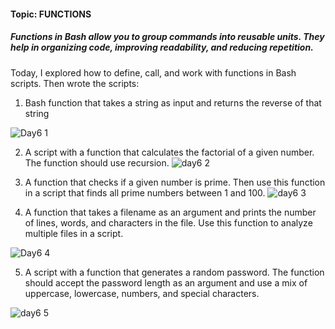 #### Topic: FUNCTIONS

##### Functions in Bash allow you to group commands into reusable units. They help in organizing code, improving readability, and reducing repetition. 

Today, I explored how to define, call, and work with functions in Bash scripts. Then wrote the scripts:

1. Bash function that takes a string as input and returns the reverse of that string

![Day6 1](https://github.com/user-attachments/assets/28053648-6eb9-4515-88ed-b9f64dab3b3c)

2. A script with a function that calculates the factorial of a given number. The function should use recursion.
![day6 2](https://github.com/user-attachments/assets/5358a8a7-f18c-44f5-830d-a904ba9b09b7)


3. A function that checks if a given number is prime. Then use this function in a script that finds all prime numbers between 1 and 100.
![day6 3](https://github.com/user-attachments/assets/7c083eb8-96d4-4c0c-b58d-01daf2b87c55)


4. A function that takes a filename as an argument and prints the number of lines, words, and characters in the file. Use this function to analyze multiple files in a script.
   
![Day6 4](https://github.com/user-attachments/assets/2c016e5a-9381-412a-a6a5-52e696ddb400)


5. A script with a function that generates a random password. The function should accept the password length as an argument and use a mix of uppercase, lowercase, numbers, and special characters.
   
![day6 5](https://github.com/user-attachments/assets/0b2ac43c-99fc-4d01-84fa-b9d9d7d4cf17)




